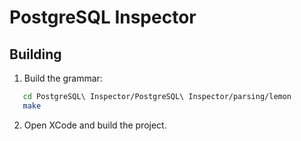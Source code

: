 PostgreSQL Inspector
===================

Building
--------

1. Build the grammar:
```bash
   cd PostgreSQL\ Inspector/PostgreSQL\ Inspector/parsing/lemon
   make
```
2. Open XCode and build the project.
